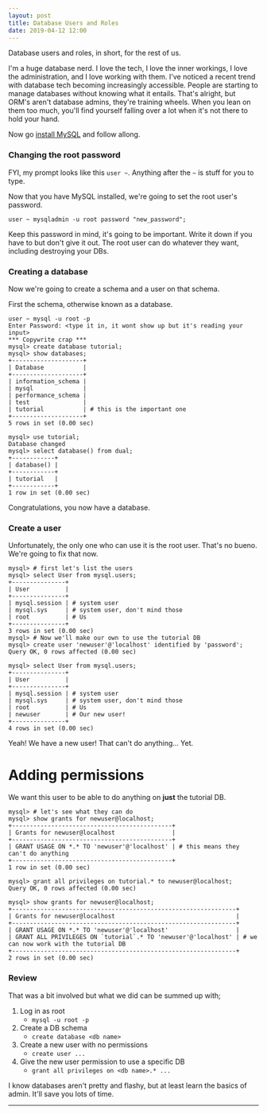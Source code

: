 ```yaml
---
layout: post
title: Database Users and Roles
date: 2019-04-12 12:00
---
```


Database users and roles, in short, for the rest of us.

I'm a huge database nerd.
I love the tech, I love the inner workings, I love the administration, and I love working with them.
I've noticed a recent trend with database tech becoming increasingly accessible.
People are starting to manage databases without knowing what it entails.
That's alright, but ORM's aren't database admins, they're training wheels.
When you lean on them too much, you'll find yourself falling over a lot when it's not there to hold your hand.

Now go [install MySQL][0] and follow allong.

### Changing the root password

FYI, my prompt looks like this `user ~`. Anything after the `~` is stuff for you to type.

Now that you have MySQL installed, we're going to set the root user's password.

```
user ~ mysqladmin -u root password "new_password";
```

Keep this password in mind, it's going to be important.
Write it down if you have to but don't give it out.
The root user can do whatever they want, including destroying your DBs.

### Creating a database

Now we're going to create a schema and a user on that schema.

First the schema, otherwise known as a database.

```
user ~ mysql -u root -p
Enter Password: <type it in, it wont show up but it's reading your input>
*** Copywrite crap ***
mysql> create database tutorial;
mysql> show databases;
+--------------------+
| Database           |
+--------------------+
| information_schema |
| mysql              |
| performance_schema |
| test               |
| tutorial           | # this is the important one
+--------------------+
5 rows in set (0.00 sec)

mysql> use tutorial;
Database changed
mysql> select database() from dual;
+------------+
| database() |
+------------+
| tutorial   |
+------------+
1 row in set (0.00 sec)

```

Congratulations, you now have a database.

### Create a user

Unfortunately, the only one who can use it is the root user.
That's no bueno.
We're going to fix that now.

```
mysql> # first let's list the users
mysql> select User from mysql.users;
+---------------+
| User          |
+---------------+
| mysql.session | # system user
| mysql.sys     | # system user, don't mind those
| root          | # Us
+---------------+
3 rows in set (0.00 sec)
mysql> # Now we'll make our own to use the tutorial DB
mysql> create user 'newuser'@'localhost' identified by 'password';
Query OK, 0 rows affected (0.00 sec)

mysql> select User from mysql.users;
+---------------+
| User          |
+---------------+
| mysql.session | # system user
| mysql.sys     | # system user, don't mind those
| root          | # Us
| newuser       | # Our new user!
+---------------+
4 rows in set (0.00 sec)
```

Yeah!
We have a new user!
That can't do anything...
Yet.

# Adding permissions

We want this user to be able to do anything on __just__ the tutorial DB.

```
mysql> # let's see what they can do
mysql> show grants for newuser@localhost;
+---------------------------------------------+
| Grants for newuser@localhost                |
+---------------------------------------------+
| GRANT USAGE ON *.* TO 'newuser'@'localhost' | # this means they can't do anything
+---------------------------------------------+
1 row in set (0.00 sec)

mysql> grant all privileges on tutorial.* to newuser@localhost;
Query OK, 0 rows affected (0.00 sec)

mysql> show grants for newuser@localhost;
+---------------------------------------------------------------+
| Grants for newuser@localhost                                  |
+---------------------------------------------------------------+
| GRANT USAGE ON *.* TO 'newuser'@'localhost'                   |
| GRANT ALL PRIVILEGES ON `tutorial`.* TO 'newuser'@'localhost' | # we can now work with the tutorial DB
+---------------------------------------------------------------+
2 rows in set (0.00 sec)

```

### Review

That was a bit involved but what we did can be summed up with;

1. Log in as root
    - `mysql -u root -p`
2. Create a DB schema
    - `create database <db name>`
3. Create a new user with no permissions
    - `create user ...`
4. Give the new user permission to use a specific DB
    - `grant all privileges on <db name>.* ...`

I know databases aren't pretty and flashy, but at least learn the basics of admin.
It'll save you lots of time.

-----
[0]: https://dev.mysql.com/downloads/installer/
